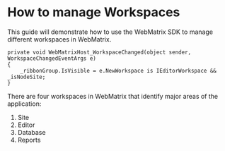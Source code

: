 # How to manage Workspaces

This guide will demonstrate how to use the WebMatrix SDK to manage different workspaces in WebMatrix.

	private void WebMatrixHost_WorkspaceChanged(object sender, WorkspaceChangedEventArgs e)
	{
		_ribbonGroup.IsVisible = e.NewWorkspace is IEditorWorkspace && _isNodeSite;
	}


There are four workspaces in WebMatrix that identify major areas of the application:

1. Site
2. Editor
3. Database
4. Reports

